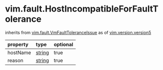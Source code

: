 vim.fault.HostIncompatibleForFaultTolerance
===========================================
inherits from [vim.fault.VmFaultToleranceIssue](docs/vim.fault.VmFaultToleranceIssue.md)
as of [vim.version.version5](docs/vim.version.md)

| property | type | optional |
|:---------|:-----|:---------|
| hostName | [string](string.md "string") | true |
| reason | [string](string.md "string") | true |
